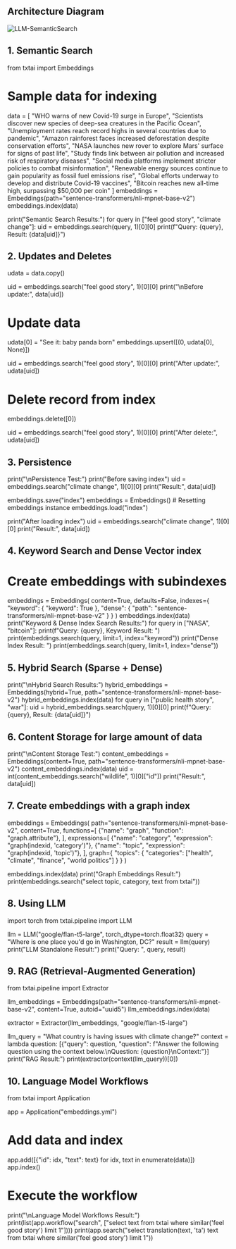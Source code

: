 ## Architecture Diagram 
![LLM-SemanticSearch](https://github.com/architpatel25/case-study-1-LLM/assets/25317936/a34d4781-28de-411b-beba-91cc4cecb4c0)

## 1. Semantic Search ##
from txtai import Embeddings

# Sample data for indexing  
data = [
    "WHO warns of new Covid-19 surge in Europe",
    "Scientists discover new species of deep-sea creatures in the Pacific Ocean",
    "Unemployment rates reach record highs in several countries due to pandemic",
    "Amazon rainforest faces increased deforestation despite conservation efforts",
    "NASA launches new rover to explore Mars' surface for signs of past life",
    "Study finds link between air pollution and increased risk of respiratory diseases",
    "Social media platforms implement stricter policies to combat misinformation",
    "Renewable energy sources continue to gain popularity as fossil fuel emissions rise",
    "Global efforts underway to develop and distribute Covid-19 vaccines",
    "Bitcoin reaches new all-time high, surpassing $50,000 per coin"
]
embeddings = Embeddings(path="sentence-transformers/nli-mpnet-base-v2")
embeddings.index(data)

print("Semantic Search Results:")
for query in ["feel good story", "climate change"]:
    uid = embeddings.search(query, 1)[0][0]
    print(f"Query: {query}, Result: {data[uid]}")
  
## 2. Updates and Deletes ##

udata = data.copy()

uid = embeddings.search("feel good story", 1)[0][0]
print("\nBefore update:", data[uid])

# Update data
udata[0] = "See it: baby panda born"
embeddings.upsert([(0, udata[0], None)])

uid = embeddings.search("feel good story", 1)[0][0]
print("After update:", udata[uid])

# Delete record from index
embeddings.delete([0])

uid = embeddings.search("feel good story", 1)[0][0]
print("After delete:", udata[uid])

## 3. Persistence ##

print("\nPersistence Test:")
print("Before saving index")
uid = embeddings.search("climate change", 1)[0][0]
print("Result:", data[uid])

embeddings.save("index")
embeddings = Embeddings() # Resetting embeddings instance
embeddings.load("index")

print("After loading index")
uid = embeddings.search("climate change", 1)[0][0]
print("Result:", data[uid])

## 4. Keyword Search and Dense Vector index ##

# Create embeddings with subindexes
embeddings = Embeddings(
  content=True,
  defaults=False,
  indexes={
    "keyword": {
      "keyword": True
    },
    "dense": {
      "path": "sentence-transformers/nli-mpnet-base-v2"
    }
  }
)
embeddings.index(data)
print("Keyword & Dense Index Search Results:")
for query in ["NASA", "bitcoin"]:
  print(f"Query: {query}, Keyword Result: ")
  print(embeddings.search(query, limit=1, index="keyword"))
  print("Dense Index Result: ")
  print(embeddings.search(query, limit=1, index="dense"))
  
## 5. Hybrid Search (Sparse + Dense) ##
print("\nHybrid Search Results:")
hybrid_embeddings = Embeddings(hybrid=True, path="sentence-transformers/nli-mpnet-base-v2")
hybrid_embeddings.index(data)
for query in ["public health story", "war"]:
    uid = hybrid_embeddings.search(query, 1)[0][0]
    print(f"Query: {query}, Result: {data[uid]}")
    
## 6. Content Storage for large amount of data ##

print("\nContent Storage Test:")
content_embeddings = Embeddings(content=True, path="sentence-transformers/nli-mpnet-base-v2")
content_embeddings.index(data)
uid = int(content_embeddings.search("wildlife", 1)[0]["id"])
print("Result:", data[uid])

## 7. Create embeddings with a graph index ##
embeddings = Embeddings(
  path="sentence-transformers/nli-mpnet-base-v2",
  content=True,
  functions=[
    {"name": "graph", "function": "graph.attribute"},
  ],
  expressions=[
    {"name": "category", "expression": "graph(indexid, 'category')"},
    {"name": "topic", "expression": "graph(indexid, 'topic')"},
  ],
  graph={
    "topics": {
      "categories": ["health", "climate", "finance", "world politics"]
    }
  }
)

embeddings.index(data)
print("Graph Embeddings Result:")
print(embeddings.search("select topic, category, text from txtai"))

## 8. Using LLM  ##
import torch
from txtai.pipeline import LLM

llm = LLM("google/flan-t5-large", torch_dtype=torch.float32)
query = "Where is one place you'd go in Washington, DC?"
result = llm(query)
print("LLM Standalone Result:")
print("Query: ", query, result)

## 9. RAG (Retrieval-Augmented Generation) ##
from txtai.pipeline import Extractor

llm_embeddings = Embeddings(path="sentence-transformers/nli-mpnet-base-v2", content=True, autoid="uuid5")
llm_embeddings.index(data)

extractor = Extractor(llm_embeddings, "google/flan-t5-large")

llm_query = "What country is having issues with climate change?"
context = lambda question: [{"query": question, "question": f"Answer the following question using the context below.\nQuestion: {question}\nContext:"}]
print("RAG Result:")
print(extractor(context(llm_query))[0])

## 10. Language Model Workflows ##
from txtai import Application

app = Application("embeddings.yml")

# Add data and index
app.add([{"id": idx, "text": text} for idx, text in enumerate(data)])
app.index()

# Execute the workflow
print("\nLanguage Model Workflows Result:")
print(list(app.workflow("search", ["select text from txtai where similar('feel good story') limit 1"])))
print(app.search("select translation(text, 'ta') text from txtai where similar('feel good story') limit 1"))
